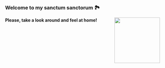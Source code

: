 ### Welcome to my sanctum sanctorum 🏞️

**Please, take a look around and feel at home!**
<img src="https://media2.giphy.com/media/a74pSGN7wvT7a/giphy.gif" align=right width="148">

